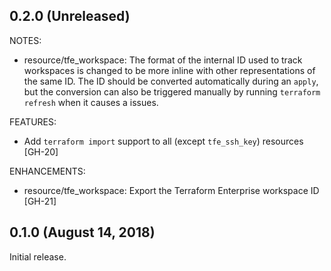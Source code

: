 ## 0.2.0 (Unreleased)

NOTES:

* resource/tfe_workspace: The format of the internal ID used to track workspaces
  is changed to be more inline with other representations of the same ID. The ID
  should be converted automatically during an `apply`, but the conversion can also
  be triggered manually by running `terraform refresh` when it causes a issues.

FEATURES:

* Add `terraform import` support to all (except `tfe_ssh_key`) resources [GH-20]

ENHANCEMENTS:

* resource/tfe_workspace: Export the Terraform Enterprise workspace ID [GH-21]

## 0.1.0 (August 14, 2018)

Initial release.
